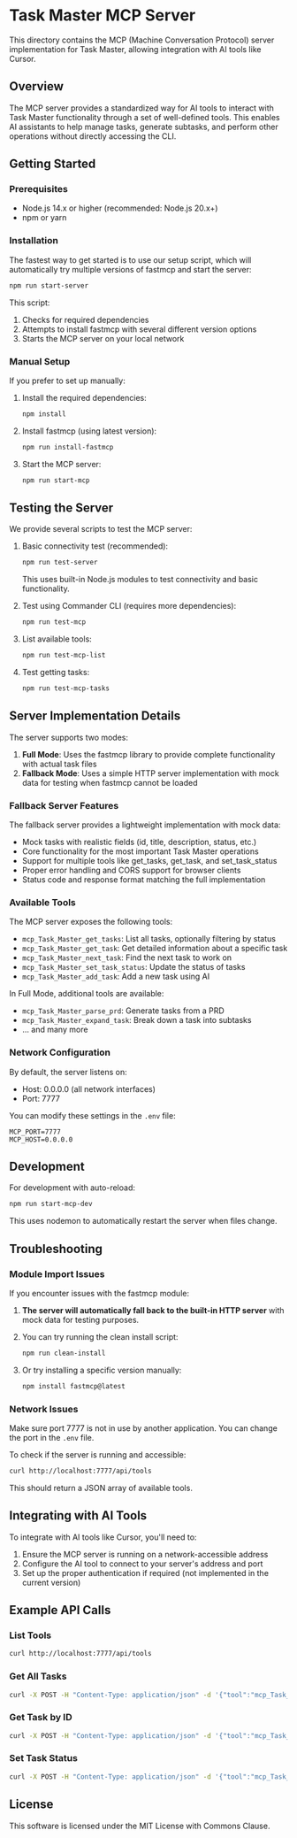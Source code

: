 # Task Master MCP Server

This directory contains the MCP (Machine Conversation Protocol) server implementation for Task Master, allowing integration with AI tools like Cursor.

## Overview

The MCP server provides a standardized way for AI tools to interact with Task Master functionality through a set of well-defined tools. This enables AI assistants to help manage tasks, generate subtasks, and perform other operations without directly accessing the CLI.

## Getting Started

### Prerequisites

- Node.js 14.x or higher (recommended: Node.js 20.x+)
- npm or yarn

### Installation

The fastest way to get started is to use our setup script, which will automatically try multiple versions of fastmcp and start the server:

```bash
npm run start-server
```

This script:
1. Checks for required dependencies
2. Attempts to install fastmcp with several different version options
3. Starts the MCP server on your local network

### Manual Setup

If you prefer to set up manually:

1. Install the required dependencies:
   ```bash
   npm install
   ```

2. Install fastmcp (using latest version):
   ```bash
   npm run install-fastmcp
   ```

3. Start the MCP server:
   ```bash
   npm run start-mcp
   ```

## Testing the Server

We provide several scripts to test the MCP server:

1. Basic connectivity test (recommended):
   ```bash
   npm run test-server
   ```
   This uses built-in Node.js modules to test connectivity and basic functionality.

2. Test using Commander CLI (requires more dependencies):
   ```bash
   npm run test-mcp
   ```

3. List available tools:
   ```bash
   npm run test-mcp-list
   ```

4. Test getting tasks:
   ```bash
   npm run test-mcp-tasks
   ```

## Server Implementation Details

The server supports two modes:

1. **Full Mode**: Uses the fastmcp library to provide complete functionality with actual task files
2. **Fallback Mode**: Uses a simple HTTP server implementation with mock data for testing when fastmcp cannot be loaded

### Fallback Server Features

The fallback server provides a lightweight implementation with mock data:

- Mock tasks with realistic fields (id, title, description, status, etc.)
- Core functionality for the most important Task Master operations
- Support for multiple tools like get_tasks, get_task, and set_task_status
- Proper error handling and CORS support for browser clients
- Status code and response format matching the full implementation

### Available Tools

The MCP server exposes the following tools:

- `mcp_Task_Master_get_tasks`: List all tasks, optionally filtering by status
- `mcp_Task_Master_get_task`: Get detailed information about a specific task
- `mcp_Task_Master_next_task`: Find the next task to work on
- `mcp_Task_Master_set_task_status`: Update the status of tasks
- `mcp_Task_Master_add_task`: Add a new task using AI

In Full Mode, additional tools are available:
- `mcp_Task_Master_parse_prd`: Generate tasks from a PRD
- `mcp_Task_Master_expand_task`: Break down a task into subtasks
- ... and many more

### Network Configuration

By default, the server listens on:
- Host: 0.0.0.0 (all network interfaces)
- Port: 7777

You can modify these settings in the `.env` file:

```
MCP_PORT=7777
MCP_HOST=0.0.0.0
```

## Development

For development with auto-reload:

```bash
npm run start-mcp-dev
```

This uses nodemon to automatically restart the server when files change.

## Troubleshooting

### Module Import Issues

If you encounter issues with the fastmcp module:

1. **The server will automatically fall back to the built-in HTTP server** with mock data for testing purposes.

2. You can try running the clean install script:
   ```bash
   npm run clean-install
   ```

3. Or try installing a specific version manually:
   ```bash
   npm install fastmcp@latest
   ```

### Network Issues

Make sure port 7777 is not in use by another application. You can change the port in the `.env` file.

To check if the server is running and accessible:

```bash
curl http://localhost:7777/api/tools
```

This should return a JSON array of available tools.

## Integrating with AI Tools

To integrate with AI tools like Cursor, you'll need to:

1. Ensure the MCP server is running on a network-accessible address
2. Configure the AI tool to connect to your server's address and port
3. Set up the proper authentication if required (not implemented in the current version)

## Example API Calls

### List Tools

```bash
curl http://localhost:7777/api/tools
```

### Get All Tasks

```bash
curl -X POST -H "Content-Type: application/json" -d '{"tool":"mcp_Task_Master_get_tasks","parameters":{"projectRoot":"/path/to/project"}}' http://localhost:7777/api/invoke
```

### Get Task by ID

```bash
curl -X POST -H "Content-Type: application/json" -d '{"tool":"mcp_Task_Master_get_task","parameters":{"projectRoot":"/path/to/project","id":"1"}}' http://localhost:7777/api/invoke
```

### Set Task Status

```bash
curl -X POST -H "Content-Type: application/json" -d '{"tool":"mcp_Task_Master_set_task_status","parameters":{"projectRoot":"/path/to/project","id":"1","status":"done"}}' http://localhost:7777/api/invoke
```

## License

This software is licensed under the MIT License with Commons Clause. 